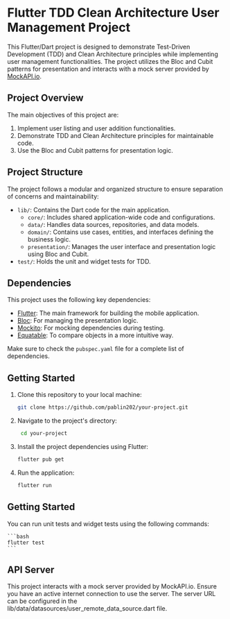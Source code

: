 # Flutter TDD Clean Architecture User Management Project

This Flutter/Dart project is designed to demonstrate Test-Driven Development (TDD) and Clean Architecture principles while implementing user management functionalities. The project utilizes the Bloc and Cubit patterns for presentation and interacts with a mock server provided by [MockAPI.io](https://mockapi.io/).

## Project Overview

The main objectives of this project are:

1. Implement user listing and user addition functionalities.
2. Demonstrate TDD and Clean Architecture principles for maintainable code.
3. Use the Bloc and Cubit patterns for presentation logic.

## Project Structure

The project follows a modular and organized structure to ensure separation of concerns and maintainability:

- `lib/`: Contains the Dart code for the main application.
    - `core/`: Includes shared application-wide code and configurations.
    - `data/`: Handles data sources, repositories, and data models.
    - `domain/`: Contains use cases, entities, and interfaces defining the business logic.
    - `presentation/`: Manages the user interface and presentation logic using Bloc and Cubit.
- `test/`: Holds the unit and widget tests for TDD.

## Dependencies

This project uses the following key dependencies:

- [Flutter](https://flutter.dev/): The main framework for building the mobile application.
- [Bloc](https://pub.dev/packages/bloc): For managing the presentation logic.
- [Mockito](https://pub.dev/packages/mockito): For mocking dependencies during testing.
- [Equatable](https://pub.dev/packages/equatable): To compare objects in a more intuitive way.

Make sure to check the `pubspec.yaml` file for a complete list of dependencies.

## Getting Started

1. Clone this repository to your local machine:

   ```bash
   git clone https://github.com/pablin202/your-project.git
    ```
2. Navigate to the project's directory:
   ```bash
    cd your-project
    ```
3. Install the project dependencies using Flutter:   
    ```bash
    flutter pub get
    ```
4. Run the application:
    ```bash
    flutter run
    ```
   
## Getting Started

You can run unit tests and widget tests using the following commands:

    ```bash
    flutter test
    ```

## API Server 

This project interacts with a mock server provided by MockAPI.io. Ensure you have an active internet connection to use the server. The server URL can be configured in the lib/data/datasources/user_remote_data_source.dart file.


